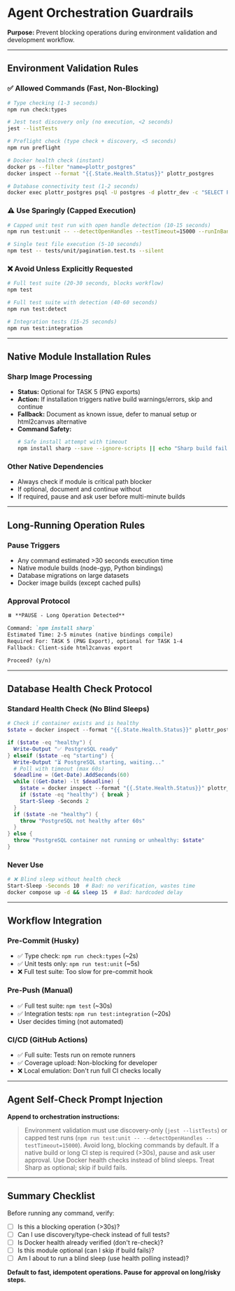 # Agent Orchestration Guardrails

**Purpose:** Prevent blocking operations during environment validation and development workflow.

---

## Environment Validation Rules

### ✅ Allowed Commands (Fast, Non-Blocking)
```bash
# Type checking (1-3 seconds)
npm run check:types

# Jest test discovery only (no execution, <2 seconds)
jest --listTests

# Preflight check (type check + discovery, <5 seconds)
npm run preflight

# Docker health check (instant)
docker ps --filter "name=plottr_postgres"
docker inspect --format "{{.State.Health.Status}}" plottr_postgres

# Database connectivity test (1-2 seconds)
docker exec plottr_postgres psql -U postgres -d plottr_dev -c "SELECT PostGIS_Version();"
```

### ⚠️ Use Sparingly (Capped Execution)
```bash
# Capped unit test run with open handle detection (10-15 seconds)
npm run test:unit -- --detectOpenHandles --testTimeout=15000 --runInBand 2>&1 | Select-Object -Last 60

# Single test file execution (5-10 seconds)
npm test -- tests/unit/pagination.test.ts --silent
```

### ❌ Avoid Unless Explicitly Requested
```bash
# Full test suite (20-30 seconds, blocks workflow)
npm test

# Full test suite with detection (40-60 seconds)
npm run test:detect

# Integration tests (15-25 seconds)
npm run test:integration
```

---

## Native Module Installation Rules

### Sharp Image Processing
- **Status:** Optional for TASK 5 (PNG exports)
- **Action:** If installation triggers native build warnings/errors, skip and continue
- **Fallback:** Document as known issue, defer to manual setup or html2canvas alternative
- **Command Safety:**
  ```bash
  # Safe install attempt with timeout
  npm install sharp --save --ignore-scripts || echo "Sharp build failed, continuing without PNG export support"
  ```

### Other Native Dependencies
- Always check if module is critical path blocker
- If optional, document and continue without
- If required, pause and ask user before multi-minute builds

---

## Long-Running Operation Rules

### Pause Triggers
- Any command estimated >30 seconds execution time
- Native module builds (node-gyp, Python bindings)
- Database migrations on large datasets
- Docker image builds (except cached pulls)

### Approval Protocol
```markdown
⏸️ **PAUSE - Long Operation Detected**

Command: `npm install sharp`
Estimated Time: 2-5 minutes (native bindings compile)
Required For: TASK 5 (PNG Export), optional for TASK 1-4
Fallback: Client-side html2canvas export

Proceed? (y/n)
```

---

## Database Health Check Protocol

### Standard Health Check (No Blind Sleeps)
```powershell
# Check if container exists and is healthy
$state = docker inspect --format "{{.State.Health.Status}}" plottr_postgres 2>$null

if ($state -eq "healthy") {
  Write-Output "✅ PostgreSQL ready"
} elseif ($state -eq "starting") {
  Write-Output "⏳ PostgreSQL starting, waiting..."
  # Poll with timeout (max 60s)
  $deadline = (Get-Date).AddSeconds(60)
  while ((Get-Date) -lt $deadline) {
    $state = docker inspect --format "{{.State.Health.Status}}" plottr_postgres 2>$null
    if ($state -eq "healthy") { break }
    Start-Sleep -Seconds 2
  }
  if ($state -ne "healthy") {
    throw "PostgreSQL not healthy after 60s"
  }
} else {
  throw "PostgreSQL container not running or unhealthy: $state"
}
```

### Never Use
```bash
# ❌ Blind sleep without health check
Start-Sleep -Seconds 10  # Bad: no verification, wastes time
docker compose up -d && sleep 15  # Bad: hardcoded delay
```

---

## Workflow Integration

### Pre-Commit (Husky)
- ✅ Type check: `npm run check:types` (~2s)
- ✅ Unit tests only: `npm run test:unit` (~5s)
- ❌ Full test suite: Too slow for pre-commit hook

### Pre-Push (Manual)
- ✅ Full test suite: `npm test` (~30s)
- ✅ Integration tests: `npm run test:integration` (~20s)
- User decides timing (not automated)

### CI/CD (GitHub Actions)
- ✅ Full suite: Tests run on remote runners
- ✅ Coverage upload: Non-blocking for developer
- ❌ Local emulation: Don't run full CI checks locally

---

## Agent Self-Check Prompt Injection

**Append to orchestration instructions:**

> Environment validation must use discovery-only (`jest --listTests`) or capped test runs (`npm run test:unit -- --detectOpenHandles --testTimeout=15000`). Avoid long, blocking commands by default. If a native build or long CI step is required (>30s), pause and ask user approval. Use Docker health checks instead of blind sleeps. Treat Sharp as optional; skip if build fails.

---

## Summary Checklist

Before running any command, verify:
- [ ] Is this a blocking operation (>30s)?
- [ ] Can I use discovery/type-check instead of full tests?
- [ ] Is Docker health already verified (don't re-check)?
- [ ] Is this module optional (can I skip if build fails)?
- [ ] Am I about to run a blind sleep (use health polling instead)?

**Default to fast, idempotent operations. Pause for approval on long/risky steps.**
